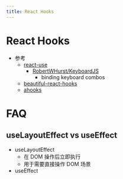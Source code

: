 ```yaml
---
title: React Hooks
---
```


# React Hooks

- 参考
  - [react-use](https://github.com/streamich/react-use)
    - [RobertWHurst/KeyboardJS](https://github.com/RobertWHurst/KeyboardJS)
      - binding keyboard combos
  - [beautiful-react-hooks](https://github.com/antonioru/beautiful-react-hooks)
  - [ahooks](https://github.com/alibaba/hooks)

# FAQ

## useLayoutEffect vs useEffect

- useLayoutEffect
  - 在 DOM 操作后立即执行
  - 用于需要直接操作 DOM 场景
- useEffect
